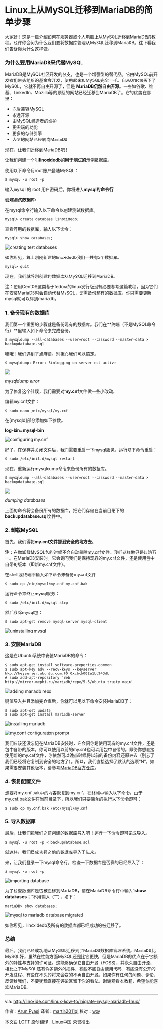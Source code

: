 Linux上从MySQL迁移到MariaDB的简单步骤
================================================================================
大家好！这是一篇介绍如何在服务器或个人电脑上从MySQL迁移到MariaDB的教程。也许你会问为什么我们要将数据库管理从MySQL迁移到MariaDB。往下看我们告诉你为什么这样做。

### 为什么要用MariaDB来代替MySQL ###

MariaDB是MySQL社区开发的分支，也是一个增强型的替代品。它由MySQL前开发者们带头组织的基金会开发，使用起来和MySQL完全一样。自从Oracle买下了MySQL，它就不再自由开源了，但是 **MariaDB仍然自由开源**。一些如谷歌、维基、LinkedIn、Mozilla等的顶级的网站已经迁移到MariaDB了。它的优势在哪里：

- 向后兼容MySQL
- 永远开源
- 由MySQL缔造者的维护
- 更尖端的功能
- 更多的存储引擎
- 大型的网站已经转向MariaDB

现在，让我们迁移到MariaDB吧！

让我们创建一个叫**linoxidedb**的**用于测试的**示例数据库。

使用以下命令用root账户登陆MySQL：

    $ mysql -u root -p

输入mysql 的 root 用户密码后，你将进入**mysql的命令行**

**创建测试数据库:**

在mysql命令行输入以下命令以创建测试数据库。

    mysql> create database linoxidedb;

查看可用的数据库，输入以下命令：

    mysql> show databases;

![creating test databases](http://blog.linoxide.com/wp-content/uploads/2015/01/creating-test-databases.png)

如你所见，算上刚刚新建的linoxidedb我们一共有5个数据库。

    mysql> quit

现在，我们就将刚创建的数据库从MySQL迁移到MariaDB。

注：使用CentOS这类基于fedora的linux发行版没有必要参考这篇教程，因为它们在安装MariaDB时会自动代替MySQL，无需备份现有的数据库，你只需要更新mysql就可以得到mariadb。

### 1. 备份现有的数据库 ###

我们第一个重要的步骤就是备份现有的数据库。我们在**终端（不是MySQL命令行）**里输入如下命令来完成备份。

    $ mysqldump --all-databases --user=root --password --master-data > backupdatabase.sql

哇哦！我们遇到了点麻烦。别担心我们可以搞定。

    $ mysqldump: Error: Binlogging on server not active

![](http://blog.linoxide.com/wp-content/uploads/2015/01/mysqldump-error.png)

*mysqldump error*

为了修复这个错误，我们需要对**my.cnf**文件做一些小改动。

编辑my.cnf文件：

    $ sudo nano /etc/mysql/my.cnf

在[mysqld]部分添加如下参数。

**log-bin=mysql-bin**

![configuring my.cnf](http://blog.linoxide.com/wp-content/uploads/2015/01/configuring-my.cnf_.png)

好了，在保存并关闭文件后，我们需要重启一下mysql服务。运行以下命令重启：

    $ sudo /etc/init.d/mysql restart

现在，重新运行mysqldump命令来备份所有的数据库。

    $ mysqldump --all-databases --user=root --password --master-data > backupdatabase.sql

![](http://blog.linoxide.com/wp-content/uploads/2015/01/crearing-bakup-file.png)

*dumping databases*

上面的命令将会备份所有的数据库，把它们存储在当前目录下的**backupdatabase.sql**文件中。

### 2. 卸载MySQL ###

首先，我们得把**my.cnf文件挪到安全的地方去**。

**注**：在你卸载MySQL包的时候不会自动删除my.cnf文件，我们这样做只是以防万一。在MariaDB安装时，它会询问我们是保持现存的my.cnf文件，还是使用包中自带的版本（即新my.cnf文件）。

在shell或终端中输入如下命令来备份my.cnf文件：

    $ sudo cp /etc/mysql/my.cnf my.cnf.bak

运行命令来终止mysql服务：

    $ sudo /etc/init.d/mysql stop

然后移除mysql包：

    $ sudo apt-get remove mysql-server mysql-client

![uninstalling mysql](http://blog.linoxide.com/wp-content/uploads/2015/01/uninstalling-mysql.png)

### 3. 安装MariaDB ###

这是在Ubuntu系统中安装MariaDB的命令：

    $ sudo apt-get install software-properties-common
    $ sudo apt-key adv --recv-keys --keyserver hkp://keyserver.ubuntu.com:80 0xcbcb082a1bb943db
    # sudo add-apt-repository 'deb http://mirror.mephi.ru/mariadb/repo/5.5/ubuntu trusty main'

![adding mariadb repo](http://blog.linoxide.com/wp-content/uploads/2015/01/adding-repo-mariadb.png)

键值导入并且添加完仓库后，你就可以用以下命令安装MariaDB了：

    $ sudo apt-get update
    $ sudo apt-get install mariadb-server

![installing mariadb](http://blog.linoxide.com/wp-content/uploads/2015/01/installing-mariadb.png)

![my.conf configuration prompt](http://blog.linoxide.com/wp-content/uploads/2015/01/my.conf-configuration-prompt.png)

我们应该还没忘记在MariaDB安装时，它会问你是使用现有的my.cnf文件，还是包中自带的版本。你可以使用以前的my.cnf也可以用包中自带的。即使你想直接使用新的my.cnf文件，你依然可以晚点时候将以前的备份内容还原进去（别忘了我们已经将它复制到安全的地方了）。所以，我们直接选择了默认的选项“N”。如果需要安装其他版本，请参考[MariaDB官方仓库][2]。

### 4. 恢复配置文件 ###

想要将my.cnf.bak中的内容恢复到my.cnf，在终端中输入以下命令。由于my.cnf.bak文件在当前目录下，所以我们只要简单的执行以下命令即可：

    $ sudo cp my.cnf.bak /etc/mysql/my.cnf

### 5. 导入数据库 ###

最后，让我们把我们之前创建的数据库导入吧！运行一下命令即可完成导入。

    $ mysql -u root -p < backupdatabase.sql

就这样，我们已成功将之前的数据库导入了进来。

来，让我们登录一下mysql命令行，检查一下数据库是否真的已经导入了：

    $ mysql -u root -p

![importing database](http://blog.linoxide.com/wp-content/uploads/2015/01/importing-database.png)

为了检查数据库是否被迁移到MariaDB，请在MariaDB命令行中输入“**show databases**；”不用输入（“”），如下：

    mariaDB> show databases;

![mysql to mariadb database migrated](http://blog.linoxide.com/wp-content/uploads/2015/01/maria-database-migrated.png)

如你所见，linoxidedb及所有的数据库都已经成功的被迁移了。

### 总结 ###

最后，我们已经成功地从MySQL迁移到了MariaDB数据库管理系统。MariaDB比MySQL好，虽然在性能方面MySQL还是比它更快，但是MariaDB的优点在于它额外的特性与支持的许可证。这能够确保它自由开源（FOSS），并永久自由开源，相比之下MySQL还有许多额外的插件，有些不能自由使用代码、有些没有公开的开发进程、有些在不久的将来会变的不再自由开源。如果你有任何的问题、评论、反馈给我们，不要犹豫直接在评论区留下你的看法。谢谢观看本教程，希望你能喜欢MariaDB。

--------------------------------------------------------------------------------

via: http://linoxide.com/linux-how-to/migrate-mysql-mariadb-linux/

作者：[Arun Pyasi][a]
译者：[martin2011qi](https://github.com/martin2011qi)
校对：[wxy](https://github.com/wxy)

本文由 [LCTT](https://github.com/LCTT/TranslateProject) 原创翻译，[Linux中国](http://linux.cn/) 荣誉推出

[a]:http://linoxide.com/author/arunp/
[1]:https://mariadb.org/
[2]:https://downloads.mariadb.org/mariadb/repositories/#mirror=mephi

